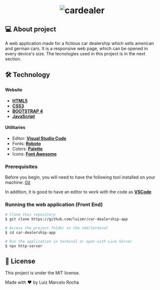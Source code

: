 <h1 align="center">
    <img alt="cardealer" title="#cardealer" src="./img/gif1.gif" />
</h1>

## 💻 About project

A web application made for a fictious car dealership which sells american and german cars. It is a responsive web page, which can be opened in every device's size. The tecnologies used in this project is in the next section.

## 🛠 Technology

#### **Website**

-   **[HTML5](https://developer.mozilla.org/pt-BR/docs/Web/HTML/HTML5)**
-   **[CSS3](https://www.w3schools.com/css/)**
-   **[BOOTSTRAP 4](https://getbootstrap.com/)**
-   **[JavaScript](https://developer.mozilla.org/pt-BR/docs/Web/JavaScript)**

#### **Utilitaries**

-   Editor: **[Visual Studio Code](https://code.visualstudio.com/)**
-   Fonts: **[Roboto](https://fonts.googleapis.com/css?family=Roboto:400,700)**
-   Colors: **[Palette](https://coolors.co/40acf1-ffffff-292f36-e3b505-d8d6fb)**
-   Icons: **[Font Awesome](https://fontawesome.com/start)**

### Prerequisites

Before you begin, you will need to have the following tool installed on your machine:
[Git](https://git-scm.com)

In addition, it is good to have an editor to work with the code as **[VSCode](https://code.visualstudio.com/)**

### Running the web application (Front End)

```bash
# Clone this repository
$ git clone https://github.com/luizmr/car-dealership-app

# Access the project folder in the cmd/terminal
$ cd car-dealership-app

# Run the application in terminal or open with Live Server
$ npx http-server
```

## 📝 License

This project is under the MIT license.

Made with ❤️ by Luiz Marcelo Rocha

